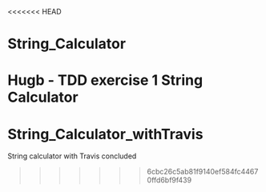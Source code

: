 <<<<<<< HEAD
# String_Calculator
Hugb - TDD exercise 1 String Calculator
=======
# String_Calculator_withTravis
String calculator with Travis concluded
>>>>>>> 6cbc26c5ab81f9140ef584fc44670ffd6bf9f439

